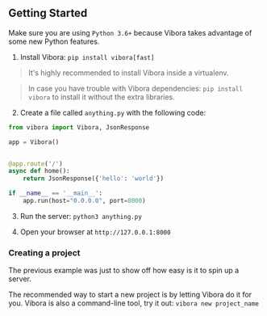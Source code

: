 ## Getting Started

Make sure you are using `Python 3.6+` because Vibora takes
advantage of some new Python features.

1. Install Vibora: `pip install vibora[fast]`

> It's highly recommended to install Vibora inside a virtualenv.

> In case you have trouble with Vibora dependencies: `pip install vibora` to install it without the extra libraries.


2. Create a file called `anything.py` with the following code:


```py
from vibora import Vibora, JsonResponse

app = Vibora()


@app.route('/')
async def home():
    return JsonResponse({'hello': 'world'})

if __name__ == '__main__':
    app.run(host="0.0.0.0", port=8000)
```

3. Run the server: `python3 anything.py`


4. Open your browser at `http://127.0.0.1:8000`


### Creating a project

The previous example was just to show off how easy is it
to spin up a server.

The recommended way to start a new project is by letting Vibora do it for you.
Vibora is also a command-line tool, try it out: `vibora new project_name`
